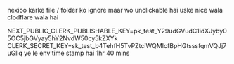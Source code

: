 nexioo karke file / folder ko ignore maar wo unclickable hai
uske nice wala clodflare wala hai 

NEXT_PUBLIC_CLERK_PUBLISHABLE_KEY=pk_test_Y29udGVudC1idXJyby05OC5jbGVyay5hY2NvdW50cy5kZXYk
CLERK_SECRET_KEY=sk_test_b4TehfH5TvPZtciWQMIcfBpHGtsssfqmVQJj7uGllq
ye le env 
time stamp hai 1hr 40 mins 
